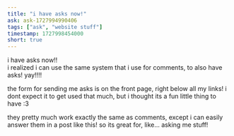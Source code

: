 ```yaml
---
title: "i have asks now!"
ask: ask-1727994990406
tags: ["ask", "website stuff"]
timestamp: 1727998454000
short: true
---
```

i have asks now!!  
i realized i can use the same system that i use for comments, to also have asks! yay!!!!

the form for sending me asks is on the front page, right below all my links! i dont expect it to get used that much, but i thought its a fun little thing to have :3

they pretty much work exactly the same as comments, except i can easily answer them in a post like this! so its great for, like... asking me stuff!